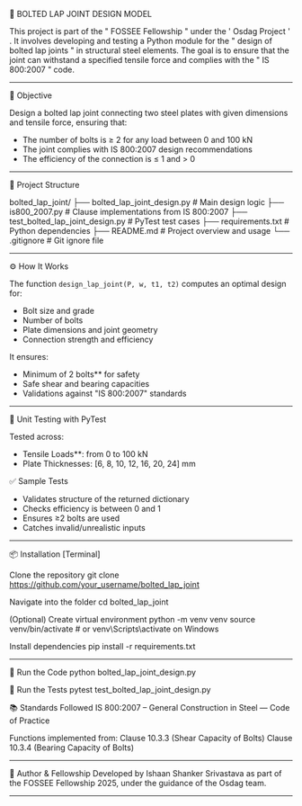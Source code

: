 🔩 BOLTED LAP JOINT DESIGN MODEL

This project is part of the " FOSSEE Fellowship " under the ' Osdag Project ' . 
It involves developing and testing a Python module for the " design of bolted lap joints "  in structural steel elements. 
The goal is to ensure that the joint can withstand a specified tensile force and complies with the " IS 800:2007 " code.

------------------------------------------------------------------------------------------------------------------------

📌 Objective

Design a bolted lap joint connecting two steel plates with given dimensions and tensile force, ensuring that:
- The number of bolts is ≥ 2 for any load between 0 and 100 kN
- The joint complies with IS 800:2007 design recommendations
- The efficiency of the connection is ≤ 1 and > 0

------------------------------------------------------------------------------------------------------------------------

📁 Project Structure

bolted_lap_joint/ 
    ├── bolted_lap_joint_design.py # Main design logic 
    ├── is800_2007.py # Clause implementations from IS 800:2007 
    ├── test_bolted_lap_joint_design.py # PyTest test cases 
    ├── requirements.txt # Python dependencies 
    ├── README.md # Project overview and usage 
    └── .gitignore # Git ignore file


------------------------------------------------------------------------------------------------------------------------

⚙️ How It Works

The function `design_lap_joint(P, w, t1, t2)` computes an optimal design for:
- Bolt size and grade
- Number of bolts
- Plate dimensions and joint geometry
- Connection strength and efficiency

It ensures:
- Minimum of 2 bolts** for safety
- Safe shear and bearing capacities
- Validations against "IS 800:2007" standards

------------------------------------------------------------------------------------------------------------------------

🧪 Unit Testing with PyTest

Tested across:
- Tensile Loads**: from 0 to 100 kN
- Plate Thicknesses: [6, 8, 10, 12, 16, 20, 24] mm

✅ Sample Tests
- Validates structure of the returned dictionary
- Checks efficiency is between 0 and 1
- Ensures ≥2 bolts are used
- Catches invalid/unrealistic inputs

------------------------------------------------------------------------------------------------------------------------

📦 Installation [Terminal]

Clone the repository
    git clone https://github.com/your_username/bolted_lap_joint

Navigate into the folder
    cd bolted_lap_joint

(Optional) Create virtual environment
    python -m venv venv
    source venv/bin/activate   # or venv\Scripts\activate on Windows

Install dependencies
    pip install -r requirements.txt

------------------------------------------------------------------------------------------------------------------------

🚀 Run the Code 
    python bolted_lap_joint_design.py

🧪 Run the Tests 
    pytest test_bolted_lap_joint_design.py

📚 Standards Followed
    IS 800:2007 – General Construction in Steel — Code of Practice

Functions implemented from:
    Clause 10.3.3 (Shear Capacity of Bolts)
    Clause 10.3.4 (Bearing Capacity of Bolts)

------------------------------------------------------------------------------------------------------------------------

📜 Author & Fellowship
Developed by Ishaan Shanker Srivastava as part of the FOSSEE Fellowship 2025, under the guidance of the Osdag team.

------------------------------------------------------------------------------------------------------------------------